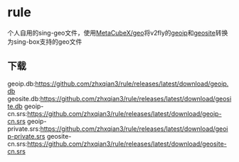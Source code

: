 # rule
个人自用的sing-geo文件，使用[MetaCubeX/geo](https://github.com/MetaCubeX/geo)将v2fly的[geoip](https://github.com/v2fly/geoip)和[geosite](https://github.com/v2fly/domain-list-community)转换为sing-box支持的geo文件

## 下载
geoip.db:https://github.com/zhxqian3/rule/releases/latest/download/geoip.db
geosite.db:https://github.com/zhxqian3/rule/releases/latest/download/geosite.db
geoip-cn.srs:https://github.com/zhxqian3/rule/releases/latest/download/geoip-cn.srs
geoip-private.srs:https://github.com/zhxqian3/rule/releases/latest/download/geoip-private.srs
geosite-cn.srs:https://github.com/zhxqian3/rule/releases/latest/download/geosite-cn.srs